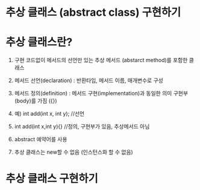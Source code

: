 # 추상 클래스 (abstract class) 구현하기

# 추상 클래스란?

1. 구현 코드없이 메서드의 선언만 있는 추상 메서드 (abstarct method)를 포함한 클래스

2. 메서드 선언(declaration) : 반환타입, 메서드 이름, 매개변수로 구성

2. 메서드 정의(definition) : 메서드 구현(implementation)과 동일한 의미 구현부(body)를 가짐 ({})

3. 예) int add(int x, int y); //선언

4. int add(int x,int y){} //정의, 구현부가 있음, 추상메서드 아님

5. abstract 예약어를 사용

6. 추상 클래스는 new할 수 없음 (인스턴스화 할 수 없음)

# 추상 클래스 구현하기

